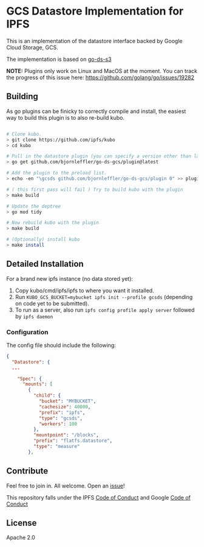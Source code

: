 # GCS Datastore Implementation for IPFS

This is an implementation of the datastore interface backed by Google Cloud Storage, GCS.

The implementation is based on [go-ds-s3](https://github.com/ipfs/go-ds-s3)

**NOTE:** Plugins only work on Linux and MacOS at the moment. You can track the progress of this issue here: https://github.com/golang/go/issues/19282

## Building 

As go plugins can be finicky to correctly compile and install, the easiest way to build this plugin is to also re-build kubo.

```bash

# Clone kubo.
> git clone https://github.com/ipfs/kubo
> cd kubo

# Pull in the datastore plugin (you can specify a version other than latest if you'd like).
> go get github.com/bjornleffler/go-ds-gcs/plugin@latest

# Add the plugin to the preload list.
> echo -en "\gcsds github.com/bjornleffler/go-ds-gcs/plugin 0" >> plugin/loader/preload_list

# ( this first pass will fail ) Try to build kubo with the plugin
> make build

# Update the deptree
> go mod tidy

# Now rebuild kubo with the plugin
> make build

# (Optionally) install kubo
> make install
```

## Detailed Installation

For a brand new ipfs instance (no data stored yet):

1. Copy kubo/cmd/ipfs/ipfs to where you want it installed.
2. Run `KUBO_GCS_BUCKET=mybucket ipfs init --profile gcsds` (depending on code yet to be submitted).
3. To run as a server, also run `ipfs config profile apply server` followed by `ipfs daemon`

### Configuration

The config file should include the following:
```json
{
  "Datastore": {
  ...

    "Spec": {
      "mounts": [
        {
          "child": {
            "bucket": "MYBUCKET",
            "cachesize": 40000,
            "prefix": "ipfs",
            "type": "gcsds",
            "workers": 100
          },
          "mountpoint": "/blocks",
          "prefix": "flatfs.datastore",
          "type": "measure"
        },
```

## Contribute

Feel free to join in. All welcome. Open an [issue](https://github.com/bjornleffler/go-ds-gcs/issues/new/choose)!

This repository falls under the IPFS [Code of Conduct](https://github.com/ipfs/community/blob/master/code-of-conduct.md) and Google [Code of Conduct](https://github.com/bjornleffler/go-ds-gcs/blob/master/docs/code-of-conduct.md)

## License

Apache 2.0

